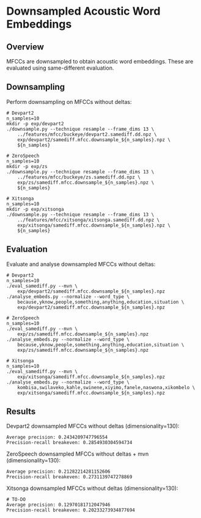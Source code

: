 Downsampled Acoustic Word Embeddings
====================================


Overview
--------
MFCCs are downsampled to obtain acoustic word embeddings. These are evaluated
using same-different evaluation.


Downsampling
------------
Perform downsampling on MFCCs without deltas:

    # Devpart2
    n_samples=10
    mkdir -p exp/devpart2
    ./downsample.py --technique resample --frame_dims 13 \
        ../features/mfcc/buckeye/devpart2.samediff.dd.npz \
        exp/devpart2/samediff.mfcc.downsample_${n_samples}.npz \
        ${n_samples}

    # ZeroSpeech
    n_samples=10
    mkdir -p exp/zs
    ./downsample.py --technique resample --frame_dims 13 \
        ../features/mfcc/buckeye/zs.samediff.dd.npz \
        exp/zs/samediff.mfcc.downsample_${n_samples}.npz \
        ${n_samples}

    # Xitsonga
    n_samples=10
    mkdir -p exp/xitsonga
    ./downsample.py --technique resample --frame_dims 13 \
        ../features/mfcc/xitsonga/xitsonga.samediff.dd.npz \
        exp/xitsonga/samediff.mfcc.downsample_${n_samples}.npz \
        ${n_samples}


Evaluation
----------
Evaluate and analyse downsampled MFCCs without deltas:

    # Devpart2
    n_samples=10
    ./eval_samediff.py --mvn \
        exp/devpart2/samediff.mfcc.downsample_${n_samples}.npz
    ./analyse_embeds.py --normalize --word_type \
        because,yknow,people,something,anything,education,situation \
        exp/devpart2/samediff.mfcc.downsample_${n_samples}.npz

    # ZeroSpeech
    n_samples=10
    ./eval_samediff.py --mvn \
        exp/zs/samediff.mfcc.downsample_${n_samples}.npz
    ./analyse_embeds.py --normalize --word_type \
        because,yknow,people,something,anything,education,situation \
        exp/zs/samediff.mfcc.downsample_${n_samples}.npz

    # Xitsonga
    n_samples=10
    ./eval_samediff.py --mvn \
        exp/xitsonga/samediff.mfcc.downsample_${n_samples}.npz
    ./analyse_embeds.py --normalize --word_type \
        kombisa,swilaveko,kahle,swinene,xiyimo,fanele,naswona,xikombelo \
        exp/xitsonga/samediff.mfcc.downsample_${n_samples}.npz


Results
-------
Devpart2 downsampled MFCCs without deltas (dimensionality=130):

    Average precision: 0.2434209747796554
    Precision-recall breakeven: 0.2854930304594734

ZeroSpeech downsampled MFCCs without deltas + mvn (dimensionality=130):

    Average precision: 0.21282214281152606
    Precision-recall breakeven: 0.2731139747278869

Xitsonga downsampled MFCCs without deltas (dimensionality=130):

    # TO-DO
    Average precision: 0.12970181712047946
    Precision-recall breakeven: 0.20233273934877694

